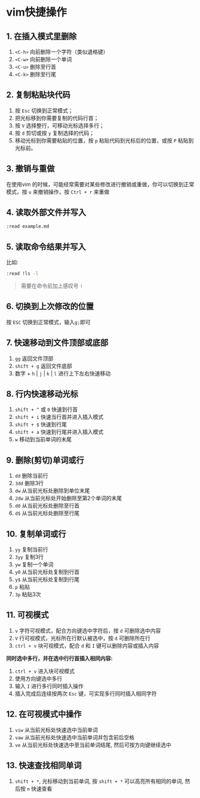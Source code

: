 # vim快捷操作

## 1. 在插入模式里删除

1. `<C-h>` 向前删除一个字符（类似退格键）
2. `<C-w>` 向前删除一个单词
3. `<C-u>` 删除至行首
4. `<C-k>` 删除至行尾

## 2. 复制粘贴块代码

1. 按 `Esc` 切换到正常模式；
2. 把光标移到你需要复制的代码行首；
3. 按 `V` 选择整行，可移动光标选择多行；
4. 按 `d` 剪切或按 `y` 复制选择的代码；
5. 移动光标到你需要粘贴的位置，按 `p` 粘贴代码到光标后的位置，或按 `P` 粘贴到光标前。

## 3. 撤销与重做

在使用vim 的时候，可能经常需要对某些修改进行撤销或重做，你可以切换到正常模式，按 `u` 来撤销操作，按 `Ctrl + r`  来重做

## 4. 读取外部文件并写入

```bash
:read example.md
```

## 5. 读取命令结果并写入

比如:

```bash
:read !ls -l
```

> 需要在命令前加上感叹号 `!`

## 6. 切换到上次修改的位置

按 `ESC` 切换到正常模式，输入`g;`即可

## 7. 快速移动到文件顶部或底部

1. `gg` 返回文件顶部
2. `shift + g` 返回文件底部
3. 数字 + `h` | `j` | `k` | `l` 进行上下左右快速移动

## 8. 行内快速移动光标

1. `shift + ^` 或 `0` 快速到行首
2. `shift + i` 快速当行首并进入插入模式
3. `shift + $` 快速到行尾
4. `shift + a` 快速到行尾并进入插入模式
5. `w` 移动到当前单词的末尾

## 9. 删除(剪切)单词或行

1. `dd` 删除当前行
2. `3dd` 删除3行
3. `dw` 从当前光标处删除到单位末尾
4. `2dw` 从当前光标处开始删除至第2个单词的末尾
5. `d0` 从当前光标处删除至行首
6. `d$` 从当前光标处删除至行尾

## 10. 复制单词或行

1. `yy` 复制当前行
2. `3yy` 复制3行
3. `yw` 复制一个单词
4. `y0` 从当前光标处复制到行首
5. `y$` 从当前光标处复制到行尾
6. `p` 粘贴
7. `3p` 粘贴3次

## 11. 可视模式

1. `v` 字符可视模式，配合方向键选中字符后，按 `d` 可删除选中内容
2. `V` 行可视模式，光标所在行默认被选中，按 `d` 可删除所在行
3. `ctrl + v` 块可视模式，配合 `d` 和 `I` 键可以删除内容或插入内容

**同时选中多行，并在选中行行首插入相同内容:**
1. `ctrl + v` 进入块可视模式
2. 使用方向键选中多行
3. 输入 `I` 进行多行同时插入操作
4. 插入完成后连续按两次 `Esc` 键，可实现多行同时插入相同字符

## 12. 在可视模式中操作

1. `viw` 从当前光标处快速选中当前单词
2. `vaw` 从当前光标处快速选中当前单词并包含前后空格
3. `ve` 从当前光标处快速选中至当前单词结尾, 然后可按方向键继续选中

## 13. 快速查找相同单词

1. `shift + *`, 光标移动到当前单词, 按 `shift + *` 可以高亮所有相同的单词, 然后按 `n` 快速查看

